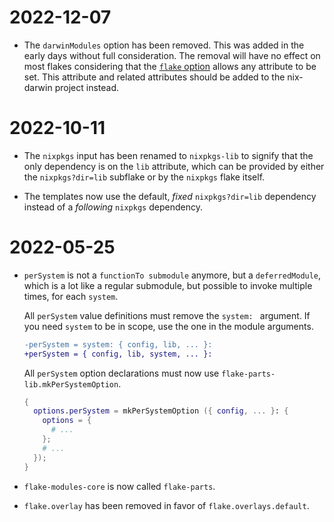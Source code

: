 
# 2022-12-07

 - The `darwinModules` option has been removed. This was added in the early days
   without full consideration. The removal will have no effect on most flakes
   considering that the [`flake` option](https://flake.parts/options/flake-parts.html#opt-flake)
   allows any attribute to be set. This attribute and related attributes should
   be added to the nix-darwin project instead.

# 2022-10-11

 - The `nixpkgs` input has been renamed to `nixpkgs-lib` to signify that the
   only dependency is on the `lib` attribute, which can be provided by either
   the `nixpkgs?dir=lib` subflake or by the `nixpkgs` flake itself.
   
 - The templates now use the default, _fixed_ `nixpkgs?dir=lib` dependency instead
   of a _following_ `nixpkgs` dependency.

# 2022-05-25

 - `perSystem` is not a `functionTo submodule` anymore, but a `deferredModule`,
    which is a lot like a regular submodule, but possible to invoke multiple
    times, for each `system`.

    All `perSystem` value definitions must remove the `system: ` argument.
    If you need `system` to be in scope, use the one in the module arguments.

    ```diff
    -perSystem = system: { config, lib, ... }:
    +perSystem = { config, lib, system, ... }:
    ```

    All `perSystem` option declarations must now use `flake-parts-lib.mkPerSystemOption`.

    ```nix
    {
      options.perSystem = mkPerSystemOption ({ config, ... }: {
        options = {
          # ...
        };
        # ...
      });
    }
    ```

 - `flake-modules-core` is now called `flake-parts`.

 - `flake.overlay` has been removed in favor of `flake.overlays.default`.
